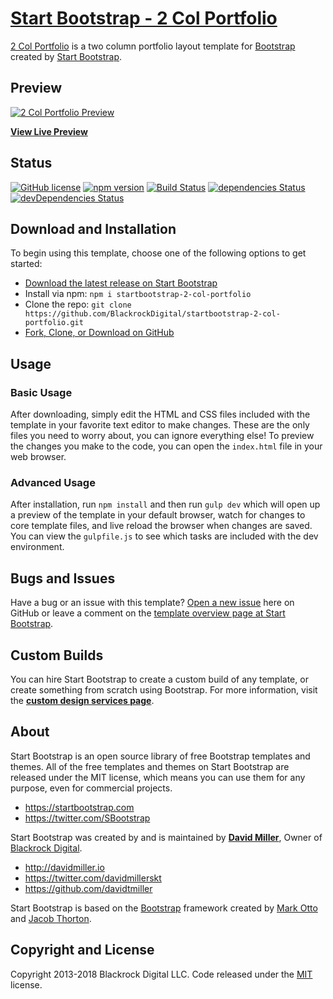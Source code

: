 # [Start Bootstrap - 2 Col Portfolio](https://startbootstrap.com/template-overviews/2-col-portfolio/)

[2 Col Portfolio](https://startbootstrap.com/template-overviews/2-col-portfolio/) is a two column portfolio layout template for [Bootstrap](http://getbootstrap.com/) created by [Start Bootstrap](https://startbootstrap.com/).

## Preview

[![2 Col Portfolio Preview](https://startbootstrap.com/assets/img/templates/2-col-portfolio.jpg)](https://blackrockdigital.github.io/startbootstrap-2-col-portfolio/)

**[View Live Preview](https://blackrockdigital.github.io/startbootstrap-2-col-portfolio/)**

## Status

[![GitHub license](https://img.shields.io/badge/license-MIT-blue.svg)](https://raw.githubusercontent.com/BlackrockDigital/startbootstrap-2-col-portfolio/master/LICENSE)
[![npm version](https://img.shields.io/npm/v/startbootstrap-2-col-portfolio.svg)](https://www.npmjs.com/package/startbootstrap-2-col-portfolio)
[![Build Status](https://travis-ci.org/BlackrockDigital/startbootstrap-2-col-portfolio.svg?branch=master)](https://travis-ci.org/BlackrockDigital/startbootstrap-2-col-portfolio)
[![dependencies Status](https://david-dm.org/BlackrockDigital/startbootstrap-2-col-portfolio/status.svg)](https://david-dm.org/BlackrockDigital/startbootstrap-2-col-portfolio)
[![devDependencies Status](https://david-dm.org/BlackrockDigital/startbootstrap-2-col-portfolio/dev-status.svg)](https://david-dm.org/BlackrockDigital/startbootstrap-2-col-portfolio?type=dev)

## Download and Installation

To begin using this template, choose one of the following options to get started:
* [Download the latest release on Start Bootstrap](https://startbootstrap.com/template-overviews/2-col-portfolio/)
* Install via npm: `npm i startbootstrap-2-col-portfolio`
* Clone the repo: `git clone https://github.com/BlackrockDigital/startbootstrap-2-col-portfolio.git`
* [Fork, Clone, or Download on GitHub](https://github.com/BlackrockDigital/startbootstrap-2-col-portfolio)

## Usage

### Basic Usage

After downloading, simply edit the HTML and CSS files included with the template in your favorite text editor to make changes. These are the only files you need to worry about, you can ignore everything else! To preview the changes you make to the code, you can open the `index.html` file in your web browser.

### Advanced Usage

After installation, run `npm install` and then run `gulp dev` which will open up a preview of the template in your default browser, watch for changes to core template files, and live reload the browser when changes are saved. You can view the `gulpfile.js` to see which tasks are included with the dev environment.

## Bugs and Issues

Have a bug or an issue with this template? [Open a new issue](https://github.com/BlackrockDigital/startbootstrap-2-col-portfolio/issues) here on GitHub or leave a comment on the [template overview page at Start Bootstrap](http://startbootstrap.com/template-overviews/2-col-portfolio/).

## Custom Builds

You can hire Start Bootstrap to create a custom build of any template, or create something from scratch using Bootstrap. For more information, visit the **[custom design services page](https://startbootstrap.com/bootstrap-design-services/)**.

## About

Start Bootstrap is an open source library of free Bootstrap templates and themes. All of the free templates and themes on Start Bootstrap are released under the MIT license, which means you can use them for any purpose, even for commercial projects.

* https://startbootstrap.com
* https://twitter.com/SBootstrap

Start Bootstrap was created by and is maintained by **[David Miller](http://davidmiller.io/)**, Owner of [Blackrock Digital](http://blackrockdigital.io/).

* http://davidmiller.io
* https://twitter.com/davidmillerskt
* https://github.com/davidtmiller

Start Bootstrap is based on the [Bootstrap](http://getbootstrap.com/) framework created by [Mark Otto](https://twitter.com/mdo) and [Jacob Thorton](https://twitter.com/fat).

## Copyright and License

Copyright 2013-2018 Blackrock Digital LLC. Code released under the [MIT](https://github.com/BlackrockDigital/startbootstrap-2-col-portfolio/blob/gh-pages/LICENSE) license.

